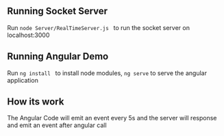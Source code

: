  
## Running Socket Server 

Run `node Server/RealTimeServer.js ` to run the socket server on localhost:3000  
## Running Angular Demo

Run `ng install ` to install node modules, `ng serve` to serve the angular application 

## How  its work

The Angular Code will emit an event every 5s and the server will response and emit an event after angular call
